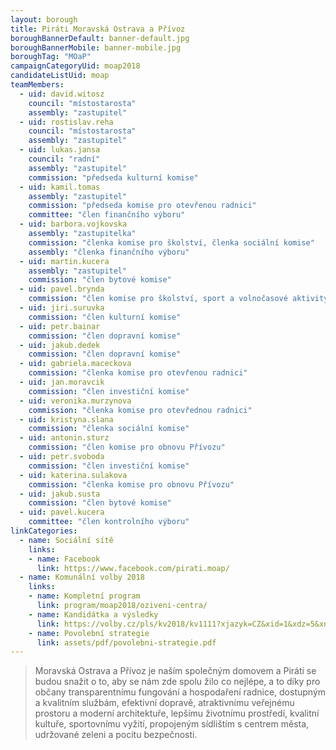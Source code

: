 ```yaml
---
layout: borough
title: Piráti Moravská Ostrava a Přívoz
boroughBannerDefault: banner-default.jpg
boroughBannerMobile: banner-mobile.jpg
boroughTag: "MOaP"
campaignCategoryUid: moap2018
candidateListUid: moap
teamMembers:
  - uid: david.witosz
    council: "místostarosta"
    assembly: "zastupitel"
  - uid: rostislav.reha
    council: "místostarosta"
    assembly: "zastupitel"
  - uid: lukas.jansa
    council: "radní"
    assembly: "zastupitel"
    commission: "předseda kulturní komise"
  - uid: kamil.tomas
    assembly: "zastupitel"
    commission: "předseda komise pro otevřenou radnici"
    committee: "člen finančního výboru"
  - uid: barbora.vojkovska
    assembly: "zastupitelka"
    commission: "členka komise pro školství, členka sociální komise"
    assembly: "členka finančního výboru"
  - uid: martin.kucera
    assembly: "zastupitel"
    commission: "člen bytové komise"
  - uid: pavel.brynda
    commission: "člen komise pro školství, sport a volnočasové aktivity"
  - uid: jiri.suruvka
    commission: "člen kulturní komise"
  - uid: petr.bainar
    commission: "člen dopravní komise"
  - uid: jakub.dedek
    commission: "člen dopravní komise"
  - uid: gabriela.maceckova
    commission: "členka komise pro otevřenou radnici"
  - uid: jan.moravcik
    commission: "člen investiční komise"
  - uid: veronika.murzynova
    commission: "členka komise pro otevřednou radnici"
  - uid: kristyna.slana
    commission: "členka sociální komise"
  - uid: antonin.sturz
    commission: "člen komise pro obnovu Přívozu"
  - uid: petr.svoboda
    commission: "člen investiční komise"
  - uid: katerina.sulakova
    commission: "členka komise pro obnovu Přívozu"
  - uid: jakub.susta
    commission: "člen bytové komise"
  - uid: pavel.kucera
    committee: "člen kontrolního výboru"
linkCategories:
  - name: Sociální sítě
    links:
    - name: Facebook
      link: https://www.facebook.com/pirati.moap/
  - name: Komunální volby 2018
    links:
    - name: Kompletní program
      link: program/moap2018/oziveni-centra/
    - name: Kandidátka a výsledky
      link: https://volby.cz/pls/kv2018/kv1111?xjazyk=CZ&xid=1&xdz=5&xnumnuts=8106&xobec=545911&xstat=0&xvyber=0
    - name: Povolební strategie
      link: assets/pdf/povolebni-strategie.pdf
---
```


> Moravská Ostrava a Přívoz je naším společným domovem a Piráti se budou snažit o to, aby se nám zde spolu žilo co nejlépe, a to díky pro občany transparentnímu fungování a hospodaření radnice, dostupným a kvalitním službám, efektivní dopravě, atraktivnímu veřejnému prostoru a moderní architektuře, lepšímu životnímu prostředí, kvalitní kultuře, sportovnímu vyžití, propojeným sídlištím s centrem města, udržované zeleni a pocitu bezpečnosti.

<!-- <section class="o-section o-section--spaceBot">
  <div class="o-section-inner">
    <div class="o-section-block">
      <div class="c-BasicPage">
        <div class="c-BasicPage-content" style="margin: auto; max-width: 900px;">
          {% assign program = site.program | where: "campaignCategoryUid","moap2018" | sort: 'order' %}
          <div class="row small-up-3 medium-up-5 large-up-5">
            {% for item in program %}
              <div class="column column-block">
                <a href="{{ item.url | relative_url }}">
                  <img class="program-icon" src="{{ item.img | prepend: 'assets/img/' | relative_url }}" alt="{{item.shortTitle}}" />
                  <center>
                    <h6>{{item.shortTitle}}</h6>
                  </center>
                </a>
              </div>
            {% endfor %}
          </div>
        </div>
      </div>
    </div>
  </div>
</section> -->

